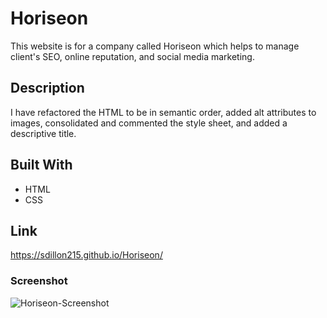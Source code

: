 # Horiseon
This website is for a company called Horiseon which helps to manage client's SEO, online reputation, and social media marketing.

## Description
I have refactored the HTML to be in semantic order, added alt attributes to images, consolidated and commented the style sheet, and added a descriptive title.

## Built With
* HTML
* CSS

## Link
https://sdillon215.github.io/Horiseon/

### Screenshot
![Horiseon-Screenshot](https://user-images.githubusercontent.com/68351446/122445449-6c893300-cf56-11eb-9679-18a26be41eb1.png)